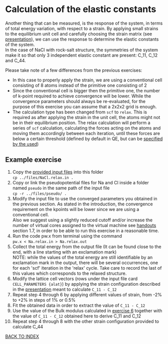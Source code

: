 # Calculation of the elastic constants

Another thing that can be measured, is the response of the system, in terms of total energy variation, with respect to a strain.
By applying small strains to the equilibrium unit cell and carefully choosing the strain matrix (see [presentation](../files/elastic_constants.pdf)), we can use the response to determine the elastic constants of the system.  
In the case of NaCl with rock-salt structure, the symmetries of the system make it so that only 3 independent elastic constant are present: C_11, C_12 and C_44.

Please take note of a few differences from the previous exercises:
- In this case to properly apply the strain, we are using a conventional cell consisting of 8 atoms instead of the primitive one consisting of 2
- Since the conventional cell is bigger then the primitive one, the number of k-point required to achieve convergence will be lower.
  While the convergence parameters should always be re-evaluated, for the purpose of this exercise you can assume that a 2x2x2 grid is enough.
- The calculation type has been changed from ```scf``` to ```relax```. This is required as after applying the strain in the unit cell, the atoms might not be in their equilibrium position.
  The relax calculation will perform a series of ```scf``` calculation, calculating the forces acting on the atoms and moving them accordingly between each iteration, until these forces are below a certain threshold (defined by default in QE, but can be [specified by the used](https://www.quantum-espresso.org/Doc/INPUT_PW.html#idm118))

## Example exercise

1. Copy the [provided input files](../files/NaCl.scf.in) into this folder  
  ```cp ../files/NaCl.relax.in .```
2. Copy or link the pseudopotential files for Na and Cl inside a folder named ```pseudo``` in the same path of the input file  
  ```cp -r ../files/pseudo/ .```
3. Modify the input file to use the converged parameters you obtained in the previous section.
  As stated in the introduction, the convergence requirement on the kpoints will be lower since we are using a conventional cell.  
  Also we suggest using a slightly reduced cutoff and/or increase the number of virtual cores assigned to the virtual machine see [handouts](../files/handout.pdf) section 1.7, in order to be able to run this exercise in a reasonable time.
4. Run the code pw.x from terminal using the command  
  ```pw.x < Na.relax.in > Na.relax.out```
5. Collect the total energy from the output file (It can be found close to the end, with a line starting with an exclamation mark)  
  NOTE: while the values of the total energy are still identifiable by an exclamation mark in the output, there will be several occurrences, one for each 'scf' iteration in the 'relax' cycle.
  Take care to record the last of this values which corresponds to the relaxed structure.
6. Modify the lattice cell vectors (rows under the input file card ```CELL_PARAMETERS {alat}```) by applying the strain configuration described in the [presentation](../files/elastic_constants.pdf) meant to calculate ```C_11 - C_12```
7. Repeat step 4 through 6 by applying different values of strain, from -2% to +2% in steps of 1% or 0.5%
8. Fit the obtained data in order to extract the value of ```C_11 - C_12```
9. Use the value of the Bulk modulus calculated in [exercise 6](../6_mechanical_properties_lattice_param/README.md) together with the value of ```C_11 - C_12``` obtained here to derive C_11 and C_12
10. Repeat step 4 through 8 with the other strain configuration provided to calculate C_44


[BACK TO INDEX](../README.md)
